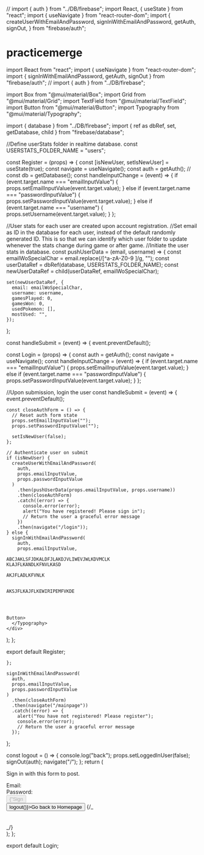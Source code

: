 // import { auth } from "../DB/firebase";
import React, { useState } from "react";
import { useNavigate } from "react-router-dom";
import {
createUserWithEmailAndPassword,
signInWithEmailAndPassword,
getAuth,
signOut,
} from "firebase/auth";

# practicemerge

import React from "react";
import { useNavigate } from "react-router-dom";
import { signInWithEmailAndPassword, getAuth, signOut } from "firebase/auth";
// import { auth } from "../DB/firebase";

import Box from "@mui/material/Box";
import Grid from "@mui/material/Grid";
import TextField from "@mui/material/TextField";
import Button from "@mui/material/Button";
import Typography from "@mui/material/Typography";

import { database } from "../DB/firebase";
import { ref as dbRef, set, getDatabase, child } from "firebase/database";

//Define userStats folder in realtime database.
const USERSTATS_FOLDER_NAME = "users";

const Register = (props) => {
const [isNewUser, setIsNewUser] = useState(true);
const navigate = useNavigate();
const auth = getAuth();
// const db = getDatabase();
const handleInputChange = (event) => {
if (event.target.name === "emailInputValue") {
props.setEmailInputValue(event.target.value);
} else if (event.target.name === "passwordInputValue") {
props.setPasswordInputValue(event.target.value);
} else if (event.target.name === "username") {
props.setUsername(event.target.value);
}
};

//User stats for each user are created upon account registration.
//Set email as ID in the database for each user, instead of the default randomly generated ID. This is so that we can identify which user folder to update whenever the stats change during game or after game.
//Initiate the user stats in database.
const pushUserData = (email, username) => {
const emailWoSpecialChar = email.replace(/[^a-zA-Z0-9 ]/g, "");
const userDataRef = dbRef(database, USERSTATS_FOLDER_NAME);
const newUserDataRef = child(userDataRef, emailWoSpecialChar);

    set(newUserDataRef, {
      email: emailWoSpecialChar,
      username: username,
      gamesPlayed: 0,
      gamesWon: 0,
      usedPokemon: [],
      mostUsed: "",
    });

};

const handleSubmit = (event) => {
event.preventDefault();

const Login = (props) => {
const auth = getAuth();
const navigate = useNavigate();
const handleInputChange = (event) => {
if (event.target.name === "emailInputValue") {
props.setEmailInputValue(event.target.value);
} else if (event.target.name === "passwordInputValue") {
props.setPasswordInputValue(event.target.value);
}
};

//Upon submission, login the user
const handleSubmit = (event) => {
event.preventDefault();

    const closeAuthForm = () => {
      // Reset auth form state
      props.setEmailInputValue("");
      props.setPasswordInputValue("");

      setIsNewUser(false);
    };

    // Authenticate user on submit
    if (isNewUser) {
      createUserWithEmailAndPassword(
        auth,
        props.emailInputValue,
        props.passwordInputValue
      )
        .then(pushUserData(props.emailInputValue, props.username))
        .then(closeAuthForm)
        .catch((error) => {
          console.error(error);
          alert("You have registered! Please sign in");
          // Return the user a graceful error message
        })
        .then(navigate("/login"));
    } else {
      signInWithEmailAndPassword(
        auth,
        props.emailInputValue,

    ABCJAKLSFJDKALDFJLAKDJVLIWEVJWLKDVMCLK
    KLAJFLKANDLKFNVLKASD

    AKJFLADLKFVNLK


    AKSJFLKAJFLKEWIRIPEMFVKDE




    Button>
      </Typography>
    </div>

);
};

export default Register;

    };

    signInWithEmailAndPassword(
      auth,
      props.emailInputValue,
      props.passwordInputValue
    )
      .then(closeAuthForm)
      .then(navigate("/mainpage"))
      .catch((error) => {
        alert("You have not registered! Please register");
        console.error(error);
        // Return the user a graceful error message
      });

};

const logout = () => {
console.log("back");
props.setLoggedInUser(false);
signOut(auth);
navigate("/");
};
return (

<div>
<Typography>
<p>Sign in with this form to post.</p>
<Box component="form" onSubmit={handleSubmit} sx={{ mt: 3 }}>
<Grid container spacing={2}>
<Grid item xs={12}>
<span>Email: </span>
<TextField
type="email"
name="emailInputValue"
value={props.emailInputValue}
onChange={handleInputChange}
autoFocus
sx={{ input: { color: "white" } }}
/>
</Grid>
<br />
<Grid item xs={12}>
<span>Password: </span>
<TextField
type="password"
name="passwordInputValue"
value={props.passwordInputValue}
onChange={handleInputChange}
autoFocus
sx={{ input: { color: "white" } }}
/>
</Grid>
</Grid>
<br />
<input
type="submit"
value={"Sign In"}
// Disable form submission if email or password are empty
disabled={!props.emailInputValue || !props.passwordInputValue}
/>
<br />
</Box>
<Button onClick={() => logout()}>Go back to Homepage</Button>
{/_ <footer>
<br />
<br />
</footer> _/}
</Typography>
</div>
);
};

export default Login;

